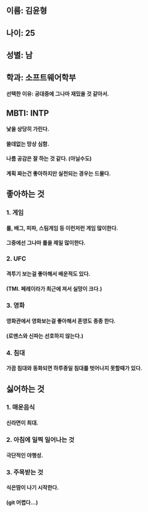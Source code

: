 ## 이름: 김윤형
## 나이: 25
## 성별: 남
## 학과: 소프트웨어학부
#### 선택한 이유: 공대중에 그나마 재밌을 것 같아서. 

## MBTI: INTP
#### 낯을 상당히 가린다.
#### 쓸데없는 망상 심함.
#### 나름 공감은 잘 하는 것 같다. (아닐수도)
#### 계획 짜는건 좋아하지만 실천되는 경우는 드물다.

## 좋아하는 것
### 1. 게임
#### 롤, 배그, 피파, 스팀게임 등 이런저런 게임 많이한다.
#### 그중에선 그나마 롤을 제일 많이한다.
### 2. UFC
#### 격투기 보는걸 좋아해서 배운적도 있다.
#### (TMI. 페레이라가  최근에 져서 실망이 크다.)
### 3. 영화
#### 영화관에서 영화보는걸 좋아해서 혼영도 종종 한다.
#### (로맨스와 신파는 선호하지 않는다.)
### 4. 침대
#### 가끔 침대와 동화되면 하루종일 침대를 벗어나지 못할때가 있다.

## 싫어하는 것
### 1. 매운음식
#### 신라면이 최대.
### 2. 아침에 일찍 일어나는 것
#### 극단적인 야행성.
### 3. 주목받는 것
#### 식은땀이 나기 시작한다.

#### (git 어렵다...)
